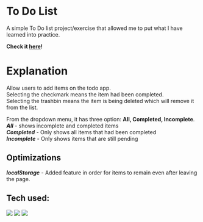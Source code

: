 # To Do List
A simple To Do list project/exercise that allowed me to put what I have learned into practice.

**Check it [here](https://hnr-todolist.netlify.app)!**

# Explanation
Allow users to add items on the todo app. <br>
Selecting the checkmark means the item had been completed. <br>
Selecting the trashbin means the item is being deleted which will remove it from the list.

From the dropdown menu, it has three option: **All, Completed, Incomplete**. <br>
***All*** - shows incomplete and completed items <br>
***Completed*** - Only shows all items that had been completed <br>
***Incomplete*** - Only shows items that are still pending

## Optimizations
***localStorage*** - Added feature in order for items to remain even after leaving the page.


## Tech used:
<img src="https://img.shields.io/badge/HTML5%20-%20?style=plastic&logo=html5&label=%E2%94%82&labelColor=rgba(15%2C%2066%2C%20110%2C%200.9)&color=rgba(20%2C%20132%2C%20167%2C%200.9)">
<img src="https://img.shields.io/badge/CSS3%20-%20?style=plastic&logo=css3&label=%E2%94%82&labelColor=rgba(15%2C%2066%2C%20110%2C%200.9)&color=rgba(20%2C%20132%2C%20167%2C%200.9)"/>
<img src="https://img.shields.io/badge/JavaScript%20-%20?style=plastic&logo=javascript&label=%E2%94%82&labelColor=rgba(15%2C%2066%2C%20110%2C%200.9)&color=rgba(20%2C%20132%2C%20167%2C%200.9)"/>

